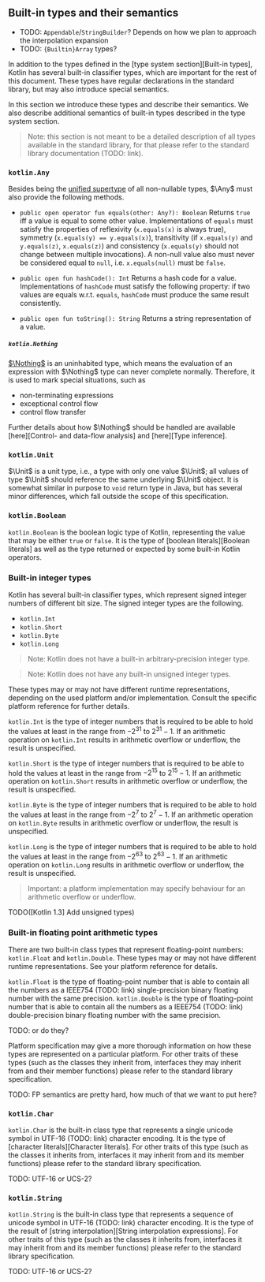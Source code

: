 ## Built-in types and their semantics

- TODO: `Appendable`/`StringBuilder`? Depends on how we plan to approach the interpolation expansion
- TODO: `{Builtin}Array` types?

In addition to the types defined in the [type system section][Built-in types], Kotlin has several built-in classifier types, which are important for the rest of this document.
These types have regular declarations in the standard library, but may also introduce special semantics.

In this section we introduce these types and describe their semantics.
We also describe additional semantics of built-in types described in the type system section.

> Note: this section is not meant to be a detailed description of all types available in the standard library, for that please refer to the standard library documentation (TODO: link).

### `kotlin.Any`

Besides being the [unified supertype][`kotlin.Any`-ts] of all non-nullable types, $\Any$ must also provide the following methods.

- `public open operator fun equals(other: Any?): Boolean`
  Returns `true` iff a value is equal to some other value.
  Implementations of `equals` must satisfy the properties of reflexivity (`x.equals(x)` is always true), symmetry (`x.equals(y) == y.equals(x)`), transitivity (if `x.equals(y)` and `y.equals(z)`, `x.equals(z)`) and consistency (`x.equals(y)` should not change between multiple invocations).
  A non-null value also must never be considered equal to `null`, i.e. `x.equals(null)` must be `false`.

- `public open fun hashCode(): Int`
  Returns a hash code for a value.
  Implementations of `hashCode` must satisfy the following property: if two values are equals w.r.t. `equals`, `hashCode` must produce the same result consistently.

- `public open fun toString(): String`
  Returns a string representation of a value.

[`kotlin.Any`-ts]: #kotlin.any

##### `kotlin.Nothing`

[$\Nothing$][`kotlin.Nothing`-ts] is an uninhabited type, which means the evaluation of an expression with $\Nothing$ type can never complete normally.
Therefore, it is used to mark special situations, such as

* non-terminating expressions
* exceptional control flow
* control flow transfer

Further details about how $\Nothing$ should be handled are available [here][Control- and data-flow analysis] and [here][Type inference].

[`kotlin.Nothing`-ts]: #kotlin.nothing

### `kotlin.Unit`

$\Unit$ is a unit type, i.e., a type with only one value $\Unit$; all values of type $\Unit$ should reference the same underlying $\Unit$ object.
It is somewhat similar in purpose to `void` return type in Java, but has several minor differences, which fall outside the scope of this specification.

### `kotlin.Boolean`

`kotlin.Boolean` is the boolean logic type of Kotlin, representing the value that may be either `true` or `false`.
It is the type of [boolean literals][Boolean literals] as well as the type returned or expected by some built-in Kotlin operators.

### Built-in integer types

Kotlin has several built-in classifier types, which represent signed integer numbers of different bit size.
The signed integer types are the following.

* `kotlin.Int`
* `kotlin.Short`
* `kotlin.Byte`
* `kotlin.Long`

> Note: Kotlin does not have a built-in arbitrary-precision integer type.

> Note: Kotlin does not have any built-in unsigned integer types.

These types may or may not have different runtime representations, depending on the used platform and/or implementation.
Consult the specific platform reference for further details.

`kotlin.Int` is the type of integer numbers that is required to be able to hold the values at least in the range from $-2^{31}$ to $2^{31} - 1$.
If an arithmetic operation on `kotlin.Int` results in arithmetic overflow or underflow, the result is unspecified.

`kotlin.Short` is the type of integer numbers that is required to be able to hold the values at least in the range from $-2^{15}$ to $2^{15} - 1$.
If an arithmetic operation on `kotlin.Short` results in arithmetic overflow or underflow, the result is unspecified.

`kotlin.Byte` is the type of integer numbers that is required to be able to hold the values at least in the range from $-2^{7}$ to $2^{7} - 1$.
If an arithmetic operation on `kotlin.Byte` results in arithmetic overflow or underflow, the result is unspecified.

`kotlin.Long` is the type of integer numbers that is required to be able to hold the values at least in the range from $-2^{63}$ to $2^{63} - 1$.
If an arithmetic operation on `kotlin.Long` results in arithmetic overflow or underflow, the result is unspecified.

> Important: a platform implementation may specify behaviour for an arithmetic overflow or underflow.

TODO([Kotlin 1.3] Add unsigned types)

### Built-in floating point arithmetic types

There are two built-in class types that represent floating-point numbers: `kotlin.Float` and `kotlin.Double`.
These types may or may not have different runtime representations. See your platform reference for details.

`kotlin.Float` is the type of floating-point number that is able to contain all the numbers as a IEEE754 (TODO: link) single-precision binary floating number with the same precision.
`kotlin.Double` is the type of floating-point number that is able to contain all the numbers as a IEEE754 (TODO: link) double-precision binary floating number with the same precision.

TODO: or do they?

Platform specification may give a more thorough information on how these types are represented on a particular platform.
For other traits of these types (such as the classes they inherit from, interfaces they may inherit from and their member functions) please refer to the standard library specification.

TODO: FP semantics are pretty hard, how much of that we want to put here?

### `kotlin.Char`

`kotlin.Char` is the built-in class type that represents a single unicode symbol in UTF-16 (TODO: link) character encoding. It is the type of [character literals][Character literals]. For other traits of this type (such as the classes it inherits from, interfaces it may inherit from and its member functions) please refer to the standard library specification.

TODO: UTF-16 or UCS-2?

### `kotlin.String`

`kotlin.String` is the built-in class type that represents a sequence of unicode symbol in UTF-16 (TODO: link) character encoding. It is the type of the result of [string interpolation][String interpolation expressions]. For other traits of this type (such as the classes it inherits from, interfaces it may inherit from and its member functions) please refer to the standard library specification.

TODO: UTF-16 or UCS-2?
